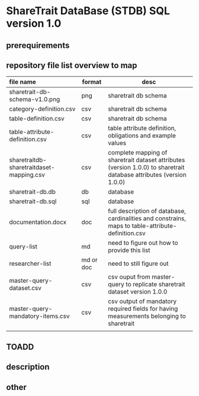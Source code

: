 # ShareTrait DataBase (STDB) SQL version 1.0

## prerequirements

## repository file list overview to map

| file name | format | desc |
| :--- | --- | --- |
| sharetrait-db-schema-v1.0.png | png | sharetrait db schema |
| category-definition.csv | csv | sharetrait db schema |
| table-definition.csv | csv | sharetrait db schema |
| table-attribute-definition.csv | csv | table attribute definition, obligations and example values |
| sharetraitdb-sharetraitdaset-mapping.csv | csv | complete mapping of sharetrait dataset attributes (version 1.0.0) to sharetrait database attributes (version 1.0.0)
| sharetrait-db.db | db | database |
| sharetrait-db.sql | sql | database |
| documentation.docx | doc | full description of database, cardinalities and constrains, maps to table-attribute-definition.csv |
| query-list | md | need to figure out how to provide this list |
| researcher-list | md or doc | need to still figure out |
| master-query-dataset.csv | csv | csv ouput from master-query to replicate sharetrait dataset version 1.0.0 |
| master-query-mandatory-items.csv | csv | csv output of mandatory required fields for having measurements belonging to sharetrait |
| | | |

## TOADD


## description

## other
